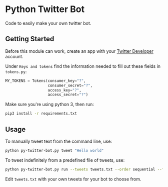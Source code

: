 # Python Twitter Bot

Code to easily make your own twitter bot.

## Getting Started
Before this module can work, create an app with your [Twitter Developer](https://developer.twitter.com) account.

Under `Keys and tokens` find the information needed to fill out these fields in `tokens.py`:
```python
MY_TOKENS = Tokens(consumer_key="?",
                   consumer_secret="?",
                   access_key="?",
                   access_secret="?")
```

Make sure you're using python 3, then run:
```bash
pip3 install -r requirements.txt
```

## Usage
To manually tweet text from the command line, use:
```bash
python py-twitter-bot.py tweet "Hello world"
```

To tweet indefinitely from a predefined file of tweets, use:
```bash
python py-twitter-bot.py run --tweets tweets.txt --order sequential --frequency 60
```
Edit `tweets.txt` with your own tweets for your bot to choose from.

